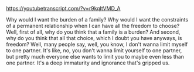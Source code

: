 https://youtubetranscript.com/?v=r9kqltVMD_A

 Why would I want the burden of a family? Why would I want the constraints of a permanent relationship when I can have all the freedom to choose? Well, first of all, why do you think that a family is a burden? And second, why do you think that all that choice, which I doubt you have anyways, is freedom? Well, many people say, well, you know, I don't wanna limit myself to one partner. It's like, no, you don't wanna limit yourself to one partner, but pretty much everyone else wants to limit you to maybe even less than one partner. It's a deep immaturity and ignorance that's gripped us.